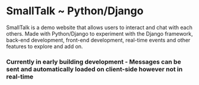 # SmallTalk ~ Python/Django
SmallTalk is a demo website that allows users to interact and chat with each others. Made with Python/Django to experiment with the Django framework, back-end development, front-end development, real-time events and other features to explore and add on.

### Currently in early building development - Messages can be sent and automatically loaded on client-side however not in real-time
